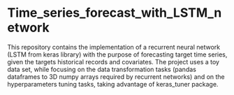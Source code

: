 # Time_series_forecast_with_LSTM_network
This repository contains the implementation of a recurrent neural network (LSTM from keras library) with the purpose of forecasting target time series, given the targets historical records and covariates. The project uses a toy data set, while focusing on the data transformation tasks (pandas dataframes to 3D numpy arrays required by recurrent networks) and on the hyperparameters tuning tasks, taking advantage of keras_tuner package.
